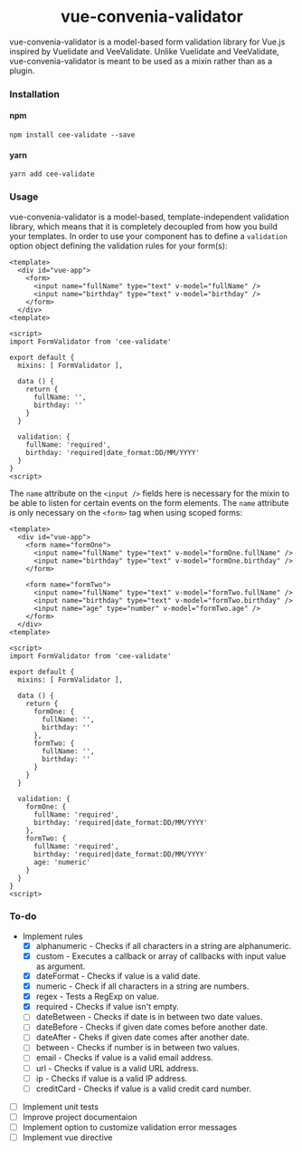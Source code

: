 <h1 align="center">vue-convenia-validator</h1>

vue-convenia-validator is a model-based form validation library for Vue.js
inspired by Vuelidate and VeeValidate. Unlike Vuelidate and VeeValidate,
vue-convenia-validator is meant to be used as a mixin rather than as a plugin.


### Installation

#### npm

```
npm install cee-validate --save
```

#### yarn

```
yarn add cee-validate
```

### Usage

vue-convenia-validator is a model-based, template-independent validation library,
which means that it is completely decoupled from how you build your templates.
In order to use your component has to define a `validation` option object
defining the validation rules for your form(s):

```vue
<template>
  <div id="vue-app">
    <form>
      <input name="fullName" type="text" v-model="fullName" />
      <input name="birthday" type="text" v-model="birthday" />
    </form>
  </div>
<template>

<script>
import FormValidator from 'cee-validate'

export default {
  mixins: [ FormValidator ],

  data () {
    return {
      fullName: '',
      birthday: ''
    }
  }

  validation: {
    fullName: 'required',
    birthday: 'required|date_format:DD/MM/YYYY'
  }
}
<script>
```

The `name` attribute on the `<input />` fields here is necessary for the mixin
to be able to listen for certain events on the form elements. The `name`
attribute is only necessary on the `<form>` tag when using scoped forms:

```vue
<template>
  <div id="vue-app">
    <form name="formOne">
      <input name="fullName" type="text" v-model="formOne.fullName" />
      <input name="birthday" type="text" v-model="formOne.birthday" />
    </form>

    <form name="formTwo">
      <input name="fullName" type="text" v-model="formTwo.fullName" />
      <input name="birthday" type="text" v-model="formTwo.birthday" />
      <input name="age" type="number" v-model="formTwo.age" />
    </form>
  </div>
<template>

<script>
import FormValidator from 'cee-validate'

export default {
  mixins: [ FormValidator ],

  data () {
    return {
      formOne: {
        fullName: '',
        birthday: ''
      },
      formTwo: {
        fullName: '',
        birthday: ''
      }
    }
  }

  validation: {
    formOne: {
      fullName: 'required',
      birthday: 'required|date_format:DD/MM/YYYY'
    },
    formTwo: {
      fullName: 'required',
      birthday: 'required|date_format:DD/MM/YYYY'
      age: 'numeric'
    }
  }
}
<script>
```

### To-do

- Implement rules
  - [x] alphanumeric - Checks if all characters in a string are alphanumeric.
  - [x] custom - Executes a callback or array of callbacks with input value as argument.
  - [x] dateFormat - Checks if value is a valid date.
  - [x] numeric - Check if all characters in a string are numbers.
  - [x] regex - Tests a RegExp on value.
  - [x] required - Checks if value isn't empty.
  - [ ] dateBetween - Checks if date is in between two date values.
  - [ ] dateBefore - Checks if given date comes before another date.
  - [ ] dateAfter - Cheks if given date comes after another date.
  - [ ] between - Checks if number is in between two values.
  - [ ] email - Checks if value is a valid email address.
  - [ ] url - Checks if value is a valid URL address.
  - [ ] ip - Checks if value is a valid IP address.
  - [ ] creditCard - Checks if value is a valid credit card number.

- [ ] Implement unit tests
- [ ] Improve project documentaion
- [ ] Implement option to customize validation error messages
- [ ] Implement vue directive